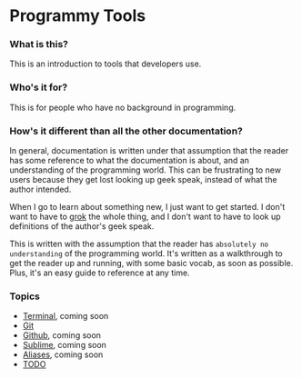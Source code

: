 # Programmy Tools

### What is this?
This is an introduction to tools that developers use.

### Who's it for?
This is for people who have no background in programming.

### How's it different than all the other documentation?
In general, documentation is written under that assumption that the reader has some reference to what the documentation is about, and an understanding of the programming world. This can be frustrating to new users because they get lost looking up geek speak, instead of what the author intended.

When I go to learn about something new, I just want to get started. I don't want to have to [grok](http://en.wikipedia.org/wiki/Grok) the whole thing, and I don't want to have to look up definitions of the author's geek speak.

This is written with the assumption that the reader has `absolutely no understanding` of the programming world. It's written as a walkthrough to get the reader up and running, with some basic vocab, as soon as possible. Plus, it's an easy guide to reference at any time.

### Topics
- [Terminal](terminal/terminal.md), coming soon
- [Git](git/git.md)
- [Github](github.md), coming soon
- [Sublime](sublime.md), coming soon
- [Aliases](aliases.md), coming soon
- [TODO](todo.md)
